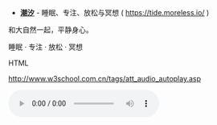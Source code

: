 - [**潮汐**](https://tide.moreless.io/) - 睡眠、专注、放松与冥想 ( https://tide.moreless.io/ )



和大自然一起，平静身心。

睡眠 · 专注 · 放松 · 冥想


HTML <audio> autoplay 属性
  
http://www.w3school.com.cn/tags/att_audio_autoplay.asp
  
  <audio controls="controls" autoplay="autoplay">
<source src="preset_focus_ocean.mp3" type="audio/mpeg" alt="冥想大海的声音">
</audio>
